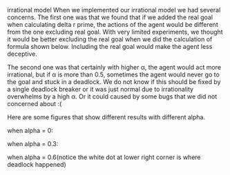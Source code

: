 irrational model
When we implemented our irrational model we had several concerns. 
The first one was that we found that  if we added the real goal when calculating delta r prime, the actions of the agent would be different from the one excluding real goal. With very limited experiments, we thought it would be better excluding the real goal when we did the calculation of formula shown below. Including the real goal would make the agent less deceptive.








The second one was that certainly with higher α, the agent would act more irrational, but if α is more than 0.5, sometimes the agent would never go to the goal and stuck in a deadlock. We do not know if this should be fixed by a single deadlock breaker or it was just normal due to irrationality overwhelms by a high α. Or it could caused by some bugs that we did not concerned about :(


Here are some figures that show different results with different alpha.

when alpha = 0:



















when alpha = 0.3:

















when alpha = 0.6(notice the white dot at lower right corner is where deadlock happened)

